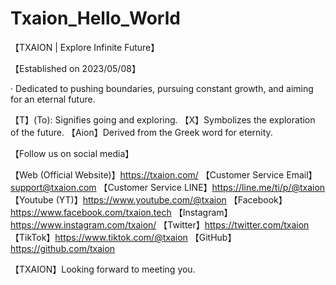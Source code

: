 # Txaion_Hello_World
【TXAION | Explore Infinite Future】

【Established on 2023/05/08】

· Dedicated to pushing boundaries, pursuing constant growth, and aiming for an eternal future.

【T】(To): Signifies going and exploring.
【X】Symbolizes the exploration of the future.
【Aion】Derived from the Greek word for eternity.

【Follow us on social media】

【Web (Official Website)】https://txaion.com/
【Customer Service Email】support@txaion.com
【Customer Service LINE】https://line.me/ti/p/@txaion
【Youtube (YT)】https://www.youtube.com/@txaion
【Facebook】https://www.facebook.com/txaion.tech
【Instagram】https://www.instagram.com/txaion/
【Twitter】https://twitter.com/txaion
【TikTok】https://www.tiktok.com/@txaion
【GitHub】https://github.com/txaion

【TXAION】Looking forward to meeting you.
